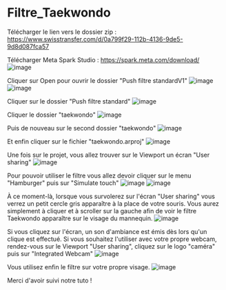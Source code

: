 # Filtre_Taekwondo

Télécharger le lien vers le dossier zip : https://www.swisstransfer.com/d/0a799f29-112b-4136-9de5-9d8d087fca57

Télécharger Meta Spark Studio : https://spark.meta.com/download/
![image](https://github.com/ibrahima-eemi/Filtre_Taekwondo/assets/148555822/a8996c96-00b7-4f22-9fb2-f06345697fd1)

Cliquer sur Open pour ouvrir le dossier
"Push filtre standardV1"
![image](https://github.com/ibrahima-eemi/Filtre_Taekwondo/assets/148555822/f5e55f13-32fa-45ed-8b84-cd885346be4c)
![image](https://github.com/ibrahima-eemi/Filtre_Taekwondo/assets/148555822/7026383b-b8c4-44f3-964d-5a82f1aba719)

Cliquer sur le dossier
"Push filtre standard"
![image](https://github.com/ibrahima-eemi/Filtre_Taekwondo/assets/148555822/385efe4d-1a53-4068-a86d-696f33634aba)

Cliquer le dossier
"taekwondo"
![image](https://github.com/ibrahima-eemi/Filtre_Taekwondo/assets/148555822/1eb7843c-6128-4ce2-80c4-ceda28b7b9bf)

Puis de nouveau sur le second dossier "taekwondo"
![image](https://github.com/ibrahima-eemi/Filtre_Taekwondo/assets/148555822/ef92ef58-4d72-47dc-9894-bcb61dc211ce)

Et enfin cliquer sur le fichier "taekwondo.arproj"
![image](https://github.com/ibrahima-eemi/Filtre_Taekwondo/assets/148555822/eb10ead7-24ad-43fa-b82a-1359abfd8e79)

Une fois sur le projet, vous allez trouver sur le Viewport un écran "User sharing"
![image](https://github.com/ibrahima-eemi/Filtre_Taekwondo/assets/148555822/92c618f1-86c5-4573-b750-f72e7d8dfb74)

Pour pouvoir utiliser le filtre vous allez devoir cliquer sur le menu "Hamburger" puis sur "Simulate touch"
![image](https://github.com/ibrahima-eemi/Filtre_Taekwondo/assets/148555822/0b480345-d101-4217-9194-cbcd4259bd70)
![image](https://github.com/ibrahima-eemi/Filtre_Taekwondo/assets/148555822/32b7daf4-896b-4541-8ee4-57b11a259f01)

À ce moment-là, lorsque vous survolerez sur l'écran "User sharing" vous verrez un petit cercle gris apparaître à la place de votre souris.
Vous aurez simplement à cliquer et à scroller sur la gauche afin de voir le filtre Taekwondo apparaître sur le visage du mannequin.
![image](https://github.com/ibrahima-eemi/Filtre_Taekwondo/assets/148555822/9ccf4524-66da-4210-b164-dfc2f4114d8c)

Si vous cliquez sur l'écran, un son d'ambiance est émis dès lors qu'un clique est effectué.
Si vous souhaitez l'utiliser avec votre propre webcam, rendez-vous sur le Viewport "User sharing", cliquez sur le logo "caméra" puis sur "Integrated Webcam"
![image](https://github.com/ibrahima-eemi/Filtre_Taekwondo/assets/148555822/0330d73f-fbd7-484a-925d-f5efb260c430)

Vous utilisez enfin le filtre sur votre propre visage.
![image](https://github.com/ibrahima-eemi/Filtre_Taekwondo/assets/148555822/7e7113e3-fae3-499c-9188-b655ca80b240)

Merci d'avoir suivi notre tuto !


